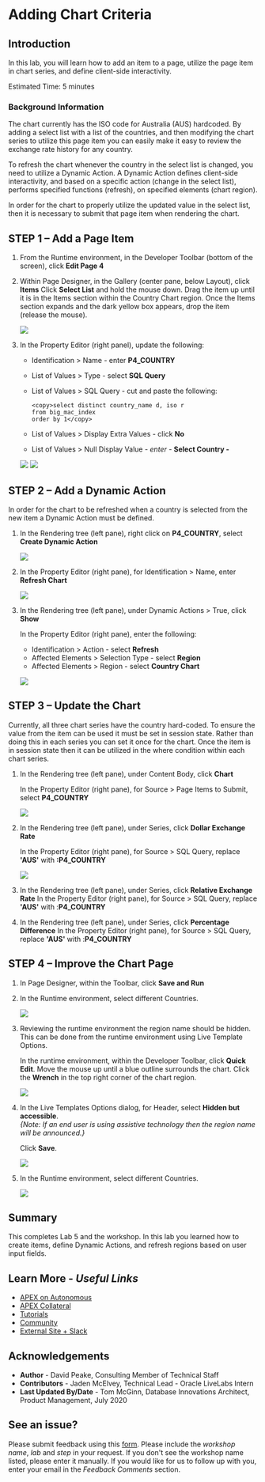# Adding Chart Criteria

## Introduction

In this lab, you will learn how to add an item to a page, utilize the page item in chart series, and define client-side interactivity.

Estimated Time: 5 minutes

### Background Information
The chart currently has the ISO code for Australia (AUS) hardcoded. By adding a select list with a list of the countries, and then modifying the chart series to utilize this page item you can easily make it easy to review the exchange rate history for any country.

To refresh the chart whenever the country in the select list is changed, you need to utilize a Dynamic Action. A Dynamic Action defines client-side interactivity, and based on a specific action
(change in the select list), performs specified functions (refresh), on specified elements (chart region).

In order for the chart to properly utilize the updated value in the select list, then it is necessary to submit that page item when rendering the chart.

## **STEP 1** – Add a Page Item

1. From the Runtime environment, in the Developer Toolbar (bottom of the screen), click **Edit Page 4**

2. Within Page Designer, in the Gallery (center pane, below Layout), click **Items**
    Click **Select List** and hold the mouse down.
    Drag the item up until it is in the Items section within the Country Chart region.
    Once the Items section expands and the dark yellow box appears, drop the item (release the mouse).

    ![](images/drop-item.png " ")

3. In the Property Editor (right panel), update the following:
    - Identification > Name - enter **P4_COUNTRY**
    - List of Values > Type - select **SQL Query**
    - List of Values > SQL Query - cut and paste the following:

      ```
      <copy>select distinct country_name d, iso r  
      from big_mac_index  
      order by 1</copy>
      ```

     - List of Values > Display Extra Values - click **No**
     - List of Values > Null Display Value - _enter_ - **Select Country -**

    ![](images/set-item.png " ")
    ![](images/set-item2.png " ")

## **STEP 2** – Add a Dynamic Action
In order for the chart to be refreshed when a country is selected from the new item a Dynamic Action must be defined.

1. In the Rendering tree (left pane), right click on **P4_COUNTRY**, select **Create Dynamic Action**  

    ![](images/go-da.png " ")

2. In the Property Editor (right pane), for Identification > Name, enter **Refresh Chart**

    ![](images/name-da.png " ")

3. In the Rendering tree (left pane), under Dynamic Actions > True, click **Show**

    In the Property Editor (right pane), enter the following:

    - Identification > Action - select **Refresh**
    - Affected Elements > Selection Type - select **Region**
    - Affected Elements > Region - select **Country Chart**

    ![](images/set-action.png " ")

## **STEP 3** – Update the Chart
Currently, all three chart series have the country hard-coded.
To ensure the value from the item can be used it must be set in session state. Rather than doing this in each series you can set it once for the chart. Once the item is in session state then it can be utilized in the where condition within each chart series.

1. In the Rendering tree (left pane), under Content Body, click **Chart**

    In the Property Editor (right pane), for Source > Page Items to Submit, select **P4\_COUNTRY**

    ![](images/set-chart.png " ")

2. In the Rendering tree (left pane), under Series, click **Dollar Exchange Rate**

    In the Property Editor (right pane), for Source > SQL Query, replace **'AUS'** with **:P4\_COUNTRY**

    ![](images/set-series.png " ")

3. In the Rendering tree (left pane), under Series, click **Relative Exchange Rate**
    In the Property Editor (right pane), for Source > SQL Query, replace **'AUS'** with :**P4\_COUNTRY**

4. In the Rendering tree (left pane), under Series, click **Percentage Difference**
    In the Property Editor (right pane), for Source > SQL Query, replace **'AUS'** with :**P4\_COUNTRY**

## **STEP 4** – Improve the Chart Page

1. In Page Designer, within the Toolbar, click **Save and Run**
2. In the Runtime environment, select different Countries.

    ![](images/runtime.png " ")

3. Reviewing the runtime environment the region name should be hidden. This can be done from the runtime environment using Live Template Options.

    In the runtime environment, within the Developer Toolbar, click **Quick Edit**.
    Move the mouse up until a blue outline surrounds the chart.
    Click the **Wrench** in the top right corner of the chart region.

    ![](images/quick-edit.png " ")

4. In the Live Templates Options dialog, for Header, select **Hidden but accessible**.  
    *{Note: If an end user is using assistive technology then the region name will be announced.}*

    Click **Save**.

    ![](images/live-options.png " ")

5. In the Runtime environment, select different Countries.

    ![](images/final-runtime.png " ")

## **Summary**
This completes Lab 5 and the workshop. In this lab you learned how to create items, define Dynamic Actions, and refresh regions based on user input fields.

## **Learn More** - *Useful Links*

- [APEX on Autonomous](https://apex.oracle.com/autonomous)
- [APEX Collateral](https://apex.oracle.com)
- [Tutorials](https://apex.oracle.com/en/learn/tutorials)
- [Community](https://apex.oracle.com/community)
- [External Site + Slack](http://apex.world)

## **Acknowledgements**

 - **Author** -  David Peake, Consulting Member of Technical Staff
 - **Contributors** - Jaden McElvey, Technical Lead - Oracle LiveLabs Intern
 - **Last Updated By/Date** - Tom McGinn, Database Innovations Architect, Product Management, July 2020

## **See an issue?**
Please submit feedback using this [form](https://apexapps.oracle.com/pls/apex/f?p=133:1:::::P1_FEEDBACK:1). Please include the *workshop name*, *lab* and *step* in your request.  If you don't see the workshop name listed, please enter it manually. If you would like for us to follow up with you, enter your email in the *Feedback Comments* section.
